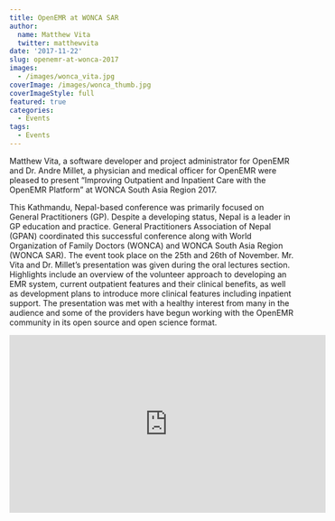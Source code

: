 ```yaml
---
title: OpenEMR at WONCA SAR
author:
  name: Matthew Vita
  twitter: matthewvita
date: '2017-11-22'
slug: openemr-at-wonca-2017
images:
  - /images/wonca_vita.jpg
coverImage: /images/wonca_thumb.jpg
coverImageStyle: full
featured: true
categories:
  - Events
tags:
  - Events
---
```


Matthew Vita, a software developer and project administrator for OpenEMR and Dr. Andre Millet, a physician and medical officer for OpenEMR were pleased to present “Improving Outpatient and Inpatient Care with the OpenEMR Platform” at WONCA South Asia Region 2017.
 
This Kathmandu, Nepal-based conference was primarily focused on General Practitioners (GP). Despite a developing status, Nepal is a leader in GP education and practice. General Practitioners Association of Nepal (GPAN) coordinated this successful conference along with World Organization of Family Doctors (WONCA) and WONCA South Asia Region (WONCA SAR). The event took place on the 25th and 26th of November.
Mr. Vita and Dr. Millet’s presentation was given during the oral lectures section. Highlights include an overview of the volunteer approach to developing an EMR system, current outpatient features and their clinical benefits, as well as development plans to introduce more clinical features including inpatient support. The presentation was met with a healthy interest from many in the audience and some of the providers have begun working with the OpenEMR community in its open source and open science format.
 
<iframe width="560" height="315" src="https://www.youtube.com/embed/xrORhyf4ce0" frameborder="0" allow="autoplay; encrypted-media" allowfullscreen></iframe>
